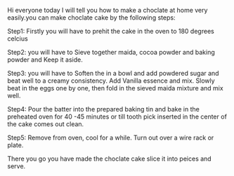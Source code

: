 Hi everyone today I will tell you how to make a choclate at home very easily.you can make choclate cake by the following steps:

Step1: Firstly you will have to prehit the cake in the oven to 180 degrees celcius

Step2: you will have to  Sieve together maida, cocoa powder and baking powder and  Keep it  aside.

Step3: you will have to Soften  the in a bowl and add powdered sugar and beat well to a creamy consistency. Add Vanilla essence and mix. Slowly beat in the eggs one by one, then fold in the sieved maida mixture and mix well. 

Step4: Pour the batter into the prepared baking tin and bake in the preheated oven for 40 -45 minutes or till tooth pick inserted in the center of the cake comes out clean.

Step5: Remove from oven, cool for a while. Turn out over a wire rack or plate.

There you go you have made the choclate cake slice it into peices and serve.